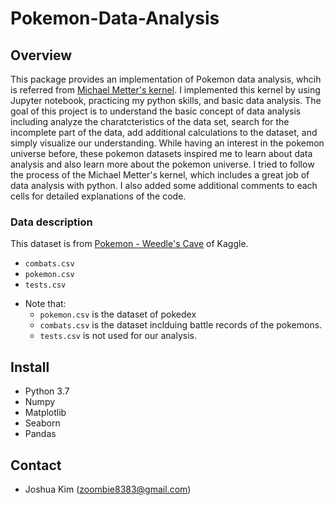 # **Pokemon-Data-Analysis**

## Overview

This package provides an implementation of Pokemon data analysis, whcih is referred from [Michael Metter's kernel](https://www.kaggle.com/mmetter/pokemon-data-analysis-tutorial/notebook). 
I implemented this kernel by using Jupyter notebook, practicing my python skills, and basic data analysis. The goal of this project is to understand the basic concept of data analysis including analyze the charatcteristics of the data set, search for the incomplete part of the data, add additional calculations to the dataset, and simply visualize our understanding. While having an interest in the pokemon universe before, these pokemon datasets inspired me to learn about data analysis and also learn more about the pokemon universe.
I tried to follow the process of the Michael Metter's kernel, which includes a great job of data analysis with python. I also added some additional comments to each cells for detailed explanations of the code. 

### Data description
This dataset is from [Pokemon - Weedle's Cave](https://www.kaggle.com/terminus7/pokemon-challenge) of Kaggle. 
 - ```combats.csv```
 - ```pokemon.csv```
 - `tests.csv`
 
 * Note that: 
    * ```pokemon.csv``` is the dataset of pokedex
    * ```combats.csv``` is the dataset inclduing battle records of the pokemons. 
    * ```tests.csv``` is not used for our analysis.
  
  ## Install
  * Python 3.7
  * Numpy
  * Matplotlib
  * Seaborn
  * Pandas
  
  ## Contact
  
  - Joshua Kim (zoombie8383@gmail.com)
  
